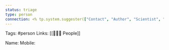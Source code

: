 ```yaml
---
status: triage
type: person
connection: <% tp.system.suggester(["Contact", "Author", "Scientist", "Journalist", "Custom"], ["Contact", "Author", "Scientist", "Journalist", ""]) %>
---
```

Tags: #person
Links: [[👨‍👧‍👦 People]]

Name:
Mobile: 